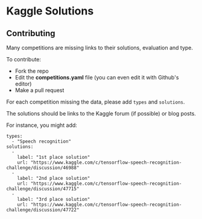 # Kaggle Solutions

## Contributing
Many competitions are missing links to their solutions, evaluation and type.

To contribute:
 - Fork the repo
 - Edit the **competitions.yaml** file (you can even edit it with Github's editor)
 - Make a pull request

For each competition missing the data, please add `types` and `solutions`.

The solutions should be links to the Kaggle forum (if possible) or blog posts.

For instance, you might add:

    types:
      - "Speech recognition"
    solutions:
      -
        label: "1st place solution"
        url: "https://www.kaggle.com/c/tensorflow-speech-recognition-challenge/discussion/46988"
      -
        label: "2nd place solution"
        url: "https://www.kaggle.com/c/tensorflow-speech-recognition-challenge/discussion/47715"
      -
        label: "3rd place solution"
        url: "https://www.kaggle.com/c/tensorflow-speech-recognition-challenge/discussion/47722"
